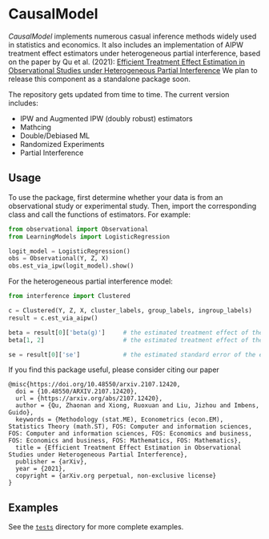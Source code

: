 # CausalModel

*CausalModel* implements numerous casual inference methods widely used in statistics and economics. It also includes an implementation of AIPW treatment effect estimators under heterogeneous partial interference, based on the paper by Qu et al. (2021): [Efficient Treatment Effect Estimation in Observational Studies under Heterogeneous Partial Interference](https://arxiv.org/pdf/2107.12420.pdf) We plan to release this component as a standalone package soon.

The repository gets updated from time to time. The current version includes:

* IPW and Augmented IPW (doubly robust) estimators
* Mathcing
* Double/Debiased ML
* Randomized Experiments
* Partial Interference

## Usage

To use the package, first determine whether your data is from an observational study or experimental study.
Then, import the corresponding class and call the functions of estimators.
For example:

```python
from observational import Observational
from LearningModels import LogisticRegression

logit_model = LogisticRegression()
obs = Observational(Y, Z, X)
obs.est_via_ipw(logit_model).show()
```

For the heterogeneous partial interference model:

```python
from interference import Clustered

c = Clustered(Y, Z, X, cluster_labels, group_labels, ingroup_labels)
result = c.est_via_aipw()

beta = result[0]['beta(g)']     # the estimated treatment effect of the first group
beta[1, 2]                      # the estimated treatment effect of the first group when there are 1 treated neighbour in the first group and 2 treated neighbours in the second group

se = result[0]['se']            # the estimated standard error of the estimated treatment effect of the first group
``` 

If you find this package useful, please consider citing our paper

```
@misc{https://doi.org/10.48550/arxiv.2107.12420,
  doi = {10.48550/ARXIV.2107.12420},
  url = {https://arxiv.org/abs/2107.12420},
  author = {Qu, Zhaonan and Xiong, Ruoxuan and Liu, Jizhou and Imbens, Guido},
  keywords = {Methodology (stat.ME), Econometrics (econ.EM), Statistics Theory (math.ST), FOS: Computer and information sciences, FOS: Computer and information sciences, FOS: Economics and business, FOS: Economics and business, FOS: Mathematics, FOS: Mathematics},
  title = {Efficient Treatment Effect Estimation in Observational Studies under Heterogeneous Partial Interference},
  publisher = {arXiv},
  year = {2021},
  copyright = {arXiv.org perpetual, non-exclusive license}
}
```

## Examples

See the [`tests`](tests) directory for more complete examples.

